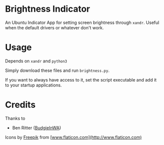 # Brightness Indicator

An Ubuntu Indicator App for setting screen brightness through `xandr`. Useful when the default
drivers or whatever don't work.

# Usage

Depends on `xandr` and `python3`

Simply download these files and run `brightness.py`.

If you want to always have access to it, set the script executable and add it to your startup
applications.

# Credits

Thanks to

 - Ben Ritter ([BudgieInWA](https://github.com/BudgieInWA))

Icons by [Freepik](http://www.freepik.com/) from [www.flaticon.com](http://www.flaticon.com)
